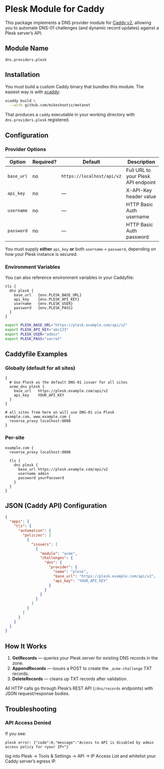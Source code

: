 # Plesk Module for Caddy

This package implements a DNS provider module for [Caddy v2](https://github.com/caddyserver/caddy), allowing you to automate DNS-01 challenges (and dynamic record updates) against a Plesk server’s API.

## Module Name

```text
dns.providers.plesk
```

## Installation

You must build a custom Caddy binary that bundles this module. The easiest way is with [xcaddy](https://github.com/caddyserver/xcaddy):

```bash
xcaddy build \
  --with github.com/mikeshootzz/metanet
```

That produces a `caddy` executable in your working directory with `dns.providers.plesk` registered.

## Configuration

### Provider Options

| Option     | Required? | Default                    | Description                         |
|------------|-----------|----------------------------|-------------------------------------|
| `base_url` | no        | `https://localhost/api/v2` | Full URL to your Plesk API endpoint |
| `api_key`  | no        | ―                          | X-API-Key header value              |
| `username` | no        | ―                          | HTTP Basic Auth username            |
| `password` | no        | ―                          | HTTP Basic Auth password            |

You must supply **either** `api_key` **or** both `username` + `password`, depending on how your Plesk instance is secured.

### Environment Variables

You can also reference environment variables in your Caddyfile:

```caddyfile
tls {
  dns plesk {
    base_url   {env.PLESK_BASE_URL}
    api_key    {env.PLESK_API_KEY}
    username   {env.PLESK_USER}
    password   {env.PLESK_PASS}
  }
}
```

```bash
export PLESK_BASE_URL="https://plesk.example.com/api/v2"
export PLESK_API_KEY="abc123"
export PLESK_USER="admin"
export PLESK_PASS="secret"
```

## Caddyfile Examples

### Globally (default for all sites)

```caddyfile
{
  # Use Plesk as the default DNS-01 issuer for all sites
  acme_dns plesk {
    base_url   https://plesk.example.com/api/v2
    api_key    YOUR_API_KEY
  }
}

# all sites from here on will use DNS-01 via Plesk
example.com, www.example.com {
  reverse_proxy localhost:8080
}
```

### Per-site

```caddyfile
example.com {
  reverse_proxy localhost:8080

  tls {
    dns plesk {
      base_url https://plesk.example.com/api/v2
      username admin
      password yourPassword
    }
  }
}
```

## JSON (Caddy API) Configuration

```json
{
  "apps": {
    "tls": {
      "automation": {
        "policies": [
          {
            "issuers": [
              {
                "module": "acme",
                "challenges": {
                  "dns": {
                    "provider": {
                      "name": "plesk",
                      "base_url": "https://plesk.example.com/api/v2",
                      "api_key": "YOUR_API_KEY"
                    }
                  }
                }
              }
            ]
          }
        ]
      }
    }
  }
}
```

## How It Works

1. **GetRecords** — queries your Plesk server for existing DNS records in the zone.
2. **AppendRecords** — issues a POST to create the `_acme-challenge` TXT records.
3. **DeleteRecords** — cleans up TXT records after validation.

All HTTP calls go through Plesk’s REST API (`/dns/records` endpoints) with JSON request/response bodies.

## Troubleshooting

### API Access Denied

If you see:
```
plesk error: {"code":0,"message":"Access to API is disabled by admin access policy for <your IP>"}
```
log into Plesk → Tools & Settings → API → IP Access List and whitelist your Caddy server’s egress IP.
